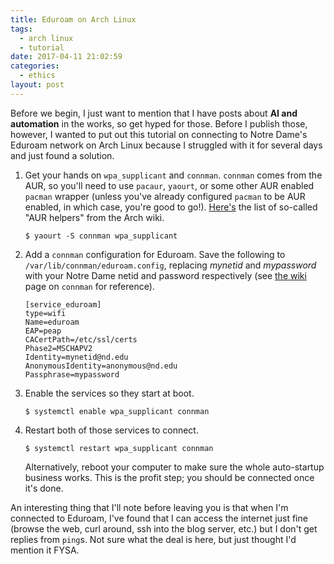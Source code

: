 ```yaml
---
title: Eduroam on Arch Linux
tags:
  - arch linux
  - tutorial
date: 2017-04-11 21:02:59
categories:
  - ethics
layout: post
---
```



Before we begin, I just want to mention that I have posts about **AI and automation** in the works, so get hyped for those. Before I publish those, however, I wanted to put out this tutorial on connecting to Notre Dame's Eduroam network on Arch Linux because I struggled with it for several days and just found a solution.

<!-- MORE -->

1. Get your hands on `wpa_supplicant` and `connman`. `connman` comes from the AUR, so you'll need to use `pacaur`, `yaourt`, or some other AUR enabled `pacman` wrapper (unless you've already configured `pacman` to be AUR enabled, in which case, you're good to go!). [Here's](https://wiki.archlinux.org/index.php/AUR_helpers) the list of so-called "AUR helpers" from the Arch wiki.

    ```
    $ yaourt -S connman wpa_supplicant
    ```

2. Add a `connman` configuration for Eduroam. Save the following to `/var/lib/connman/eduroam.config`, replacing *mynetid* and *mypassword* with your Notre Dame netid and password respectively (see [the wiki](https://wiki.archlinux.org/index.php/Connman#Connecting_to_eduroam) page on `connman` for reference).

    ```
    [service_eduroam]
    type=wifi
    Name=eduroam
    EAP=peap
    CACertPath=/etc/ssl/certs
    Phase2=MSCHAPV2
    Identity=mynetid@nd.edu
    AnonymousIdentity=anonymous@nd.edu
    Passphrase=mypassword
    ```

3. Enable the services so they start at boot.

    ```
    $ systemctl enable wpa_supplicant connman
    ```

4. Restart both of those services to connect.

    ```
    $ systemctl restart wpa_supplicant connman
    ```

    Alternatively, reboot your computer to make sure the whole auto-startup business works. This is the profit step; you should be connected once it's done.

An interesting thing that I'll note before leaving you is that when I'm connected to Eduroam, I've found that I can access the internet just fine (browse the web, curl around, ssh into the blog server, etc.) but I don't get replies from `ping`s. Not sure what the deal is here, but just thought I'd mention it FYSA.
